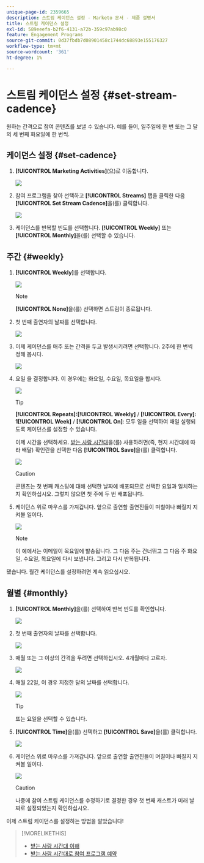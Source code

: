 ```yaml
---
unique-page-id: 2359665
description: 스트림 케이던스 설정 - Marketo 문서 - 제품 설명서
title: 스트림 케이던스 설정
exl-id: 589eeefa-b2f6-4131-a72b-359c97ab98c0
feature: Engagement Programs
source-git-commit: 0d37fbdb7d08901458c1744dc68893e155176327
workflow-type: tm+mt
source-wordcount: '361'
ht-degree: 1%

---
```


# 스트림 케이던스 설정 {#set-stream-cadence}

원하는 간격으로 참여 콘텐츠를 보낼 수 있습니다. 예를 들어, 일주일에 한 번 또는 그 달의 세 번째 화요일에 한 번씩.

## 케이던스 설정 {#set-cadence}

1. **[!UICONTROL Marketing Activities]**(으)로 이동합니다.

   ![](assets/login-marketing-activities.png)

1. 참여 프로그램을 찾아 선택하고 **[!UICONTROL Streams]** 탭을 클릭한 다음 **[!UICONTROL Set Stream Cadence]**&#x200B;을(를) 클릭합니다.

   ![](assets/selectstreamcadence.jpg)

1. 케이던스를 반복할 빈도를 선택합니다. **[!UICONTROL Weekly]** 또는 **[!UICONTROL Monthly]**&#x200B;을(를) 선택할 수 있습니다.

## 주간 {#weekly}

1. **[!UICONTROL Weekly]**&#x200B;를 선택합니다.

   ![](assets/image2017-12-5-14-3a9-3a43.png)

   >[!NOTE]
   >
   >**[!UICONTROL None]**&#x200B;을(를) 선택하면 스트림이 종료됩니다.

1. 첫 번째 출연자의 날짜를 선택합니다.

   ![](assets/image2017-12-5-14-3a10-3a17.png)

1. 이제 케이던스를 매주 또는 간격을 두고 발생시키려면 선택합니다. 2주에 한 번씩 정해 봅시다.

   ![](assets/image2017-12-5-14-3a10-3a56.png)

1. 요일 을 결정합니다. 이 경우에는 화요일, 수요일, 목요일을 합시다.

   ![](assets/image2017-12-5-14-3a12-3a29.png)

   >[!TIP]
   >
   >**[!UICONTROL Repeats]:[!UICONTROL Weekly]** / **[!UICONTROL Every]: 1[!UICONTROL Week]** / **[!UICONTROL On]**: 모두 일을 선택하여 매일 실행되도록 케이던스를 설정할 수 있습니다.

   이제 시간을 선택하세요. [받는 사람 시간대](/help/marketo/product-docs/email-marketing/drip-nurturing/engagement-program-streams/set-stream-cadence/schedule-engagement-programs-with-recipient-time-zone.md)을(를) 사용하려면(즉, 현지 시간대에 따라 배달) 확인란을 선택한 다음 **[!UICONTROL Save]**&#x200B;을(를) 클릭합니다.

   ![](assets/image2017-12-5-14-3a20-3a11.png)

   >[!CAUTION]
   >
   >콘텐츠는 첫 번째 캐스팅에 대해 선택한 날짜에 배포되므로 선택한 요일과 일치하는지 확인하십시오. 그렇지 않으면 첫 주에 두 번 배포됩니다.

1. 케이던스 위로 마우스를 가져갑니다. 앞으로 출연할 출연진들이 며칠이나 빠질지 지켜볼 일이다.

   ![](assets/image2017-12-5-14-3a17-3a29.png)

   >[!NOTE]
   >
   >이 예에서는 이메일이 목요일에 발송됩니다. 그 다음 주는 건너뛰고 그 다음 주 화요일, 수요일, 목요일에 다시 보냅니다. 그리고 다시 반복됩니다.

됐습니다. 월간 케이던스를 설정하려면 계속 읽으십시오.

## 월별 {#monthly}

1. **[!UICONTROL Monthly]**&#x200B;을(를) 선택하여 반복 빈도를 확인합니다.

   ![](assets/image2014-9-15-16-3a30-3a15.png)

1. 첫 번째 출연자의 날짜를 선택합니다.

   ![](assets/image2014-9-15-16-3a30-3a11.png)

1. 매월 또는 그 이상의 간격을 두려면 선택하십시오. 4개월마다 고르자.

   ![](assets/image2014-9-15-16-3a30-3a7.png)

1. 매월 22일, 이 경우 지정한 달의 날짜를 선택합니다.

   ![](assets/image2014-9-15-16-3a29-3a51.png)

   >[!TIP]
   >
   >또는 요일을 선택할 수 있습니다.

1. **[!UICONTROL Time]**&#x200B;을(를) 선택하고 **[!UICONTROL Save]**&#x200B;을(를) 클릭합니다.

   ![](assets/image2014-9-15-16-3a29-3a42.png)

1. 케이던스 위로 마우스를 가져갑니다. 앞으로 출연할 출연진들이 며칠이나 빠질지 지켜볼 일이다.

   ![](assets/image2014-9-15-16-3a29-3a38.png)

   >[!CAUTION]
   >
   >나중에 참여 스트림 케이던스를 수정하기로 결정한 경우 첫 번째 캐스트가 미래 날짜로 설정되었는지 확인하십시오.

이제 스트림 케이던스를 설정하는 방법을 알았습니다!

>[!MORELIKETHIS]
>
>* [받는 사람 시간대 이해](/help/marketo/product-docs/email-marketing/email-programs/email-program-actions/scheduling-with-recipient-time-zone/understanding-recipient-time-zone.md)
>* [받는 사람 시간대로 참여 프로그램 예약](/help/marketo/product-docs/email-marketing/drip-nurturing/engagement-program-streams/set-stream-cadence/schedule-engagement-programs-with-recipient-time-zone.md)
